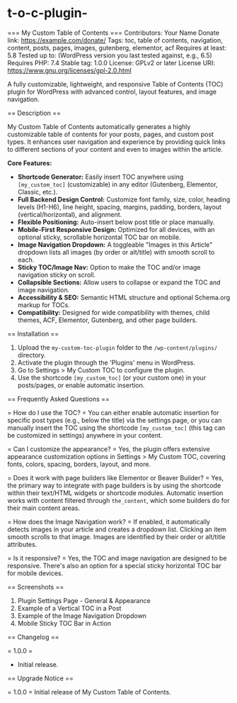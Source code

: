 # t-o-c-plugin-

=== My Custom Table of Contents ===
Contributors: Your Name
Donate link: https://example.com/donate/
Tags: toc, table of contents, navigation, content, posts, pages, images, gutenberg, elementor, acf
Requires at least: 5.8
Tested up to: (WordPress version you last tested against, e.g., 6.5)
Requires PHP: 7.4
Stable tag: 1.0.0
License: GPLv2 or later
License URI: https://www.gnu.org/licenses/gpl-2.0.html

A fully customizable, lightweight, and responsive Table of Contents (TOC) plugin for WordPress with advanced control, layout features, and image navigation.

== Description ==

My Custom Table of Contents automatically generates a highly customizable table of contents for your posts, pages, and custom post types. It enhances user navigation and experience by providing quick links to different sections of your content and even to images within the article.

**Core Features:**

* **Shortcode Generator:** Easily insert TOC anywhere using `[my_custom_toc]` (customizable) in any editor (Gutenberg, Elementor, Classic, etc.).
* **Full Backend Design Control:** Customize font family, size, color, heading levels (H1-H6), line height, spacing, margins, padding, borders, layout (vertical/horizontal), and alignment.
* **Flexible Positioning:** Auto-insert below post title or place manually.
* **Mobile-First Responsive Design:** Optimized for all devices, with an optional sticky, scrollable horizontal TOC bar on mobile.
* **Image Navigation Dropdown:** A toggleable "Images in this Article" dropdown lists all images (by order or alt/title) with smooth scroll to each.
* **Sticky TOC/Image Nav:** Option to make the TOC and/or image navigation sticky on scroll.
* **Collapsible Sections:** Allow users to collapse or expand the TOC and image navigation.
* **Accessibility & SEO:** Semantic HTML structure and optional Schema.org markup for TOCs.
* **Compatibility:** Designed for wide compatibility with themes, child themes, ACF, Elementor, Gutenberg, and other page builders.

== Installation ==

1.  Upload the `my-custom-toc-plugin` folder to the `/wp-content/plugins/` directory.
2.  Activate the plugin through the 'Plugins' menu in WordPress.
3.  Go to Settings > My Custom TOC to configure the plugin.
4.  Use the shortcode `[my_custom_toc]` (or your custom one) in your posts/pages, or enable automatic insertion.

== Frequently Asked Questions ==

= How do I use the TOC? =
You can either enable automatic insertion for specific post types (e.g., below the title) via the settings page, or you can manually insert the TOC using the shortcode `[my_custom_toc]` (this tag can be customized in settings) anywhere in your content.

= Can I customize the appearance? =
Yes, the plugin offers extensive appearance customization options in Settings > My Custom TOC, covering fonts, colors, spacing, borders, layout, and more.

= Does it work with page builders like Elementor or Beaver Builder? =
Yes, the primary way to integrate with page builders is by using the shortcode within their text/HTML widgets or shortcode modules. Automatic insertion works with content filtered through `the_content`, which some builders do for their main content areas.

= How does the Image Navigation work? =
If enabled, it automatically detects images in your article and creates a dropdown list. Clicking an item smooth scrolls to that image. Images are identified by their order or alt/title attributes.

= Is it responsive? =
Yes, the TOC and image navigation are designed to be responsive. There's also an option for a special sticky horizontal TOC bar for mobile devices.

== Screenshots ==

1.  Plugin Settings Page - General & Appearance
2.  Example of a Vertical TOC in a Post
3.  Example of the Image Navigation Dropdown
4.  Mobile Sticky TOC Bar in Action

== Changelog ==

= 1.0.0 =
* Initial release.

== Upgrade Notice ==

= 1.0.0 =
Initial release of My Custom Table of Contents.
